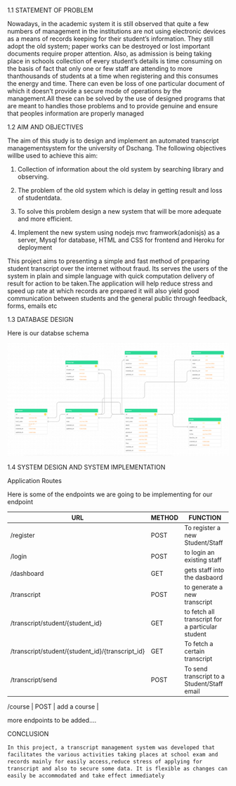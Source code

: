 1.1 STATEMENT OF PROBLEM
 
Nowadays, in the academic system it is still observed that quite a few numbers of management in the institutions are not using electronic devices as a means of records
keeping for their student’s information. They still adopt the old system; paper works
 can be destroyed or lost important documents require proper attention.
Also, as admission is being taking place in schools collection of every student’s details is time consuming on the basis of fact that only one or few staff are attending to more thanthousands of students at a time when registering and this consumes the energy and time.
There can even be loss of one particular document of which it doesn’t provide a secure
mode of operations by the management.All these can be solved by the use of designed programs that are meant to handles those problems and to provide genuine and ensure that peoples information are properly managed

 

1.2 AIM AND OBJECTIVES


The aim of this study is to design and implement an automated transcript managementsystem for the university of Dschang. The following objectives willbe used to achieve this aim:
 
1. Collection of information about the old system by searching library and observing.

 
2. The problem of the old system which is delay in getting result and loss of studentdata.

 
3. To solve this problem design a new system that will be more adequate and more efficient.

 
3. Implement the new system using nodejs mvc framwork(adonisjs) as a server, Mysql for database, HTML and CSS for frontend and Heroku for deployment


This project aims to presenting a simple and fast method of preparing student transcript over the internet without fraud. Its serves the users of the system in plain and simple language with quick computation delivery of result for action to be taken.The application will help reduce stress and speed up rate at which records are prepared it will also yield good communication between students and the general public through feedback, forms, emails etc


1.3 DATABASE DESIGN

Here is our databse schema


![Alt text](schema.png "Title")
 

1.4 SYSTEM DESIGN AND SYSTEM IMPLEMENTATION

Application Routes

Here is some of the endpoints we are going to be implementing for our endpoint

| URL     | METHOD      | FUNCTION     |
| ------------- | ------------- | -------- |
| /register         | POST         | To register a new Student/Staff  |
| /login           | POST         | to login an existing staff  |
 /dashboard         | GET         | gets staff into the dasbaord  |
| /transcript           | POST         | to generate a new transcript  |
| /transcript/student/{student_id}          | GET        | to fetch all transcript for a particular student  |
| /transcript/student/{student_id}/{transcript_id}       | GET        | To fetch a certain transcript |
 /transcript/send         | POST         | To send transcript to a Student/Staff email |

 /course         | POST         | add a course |


more endpoints to be added....




 CONCLUSION
 
    In this project, a transcript management system was developed that facilitates the various activities taking places at school exam and records mainly for easily access,reduce stress of applying for transcript and also to secure some data. It is flexible as changes can easily be accommodated and take effect immediately